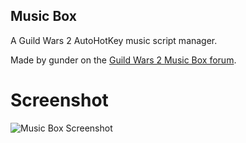 Music Box
---

A Guild Wars 2 AutoHotKey music script manager.

Made by gunder on the [Guild Wars 2 Music Box forum](http://gw2mb.com/forum/viewtopic.php?f=1&t=28).

# Screenshot

![Music Box Screenshot](http://i.imgur.com/B6Jpa3v.png)